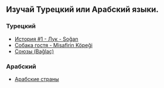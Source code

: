 ## Изучай Турецкий или Арабский языки.

### Турецкий
- [История #1 - Лук - Soğan](https://github.com/gabdulgazim/turkishforrussian/content/turkish/onion.md)
- [Собака гостя - Misafirin Köpeği](https://github.com/gabdulgazim/turkishforrussian/content/turkish/dog.md)
- [Союзы (Bağlaç)](https://github.com/gabdulgazim/turkishforrussian/content/turkish/conjunctions.md)

### Арабский
- [Арабские страны](https://github.com/gabdulgazim/turkishforrussian/content/arabic/coutries.md) 

